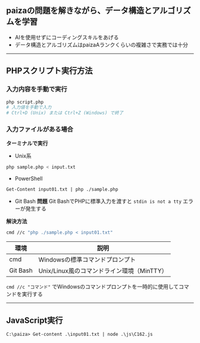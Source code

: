 ## paizaの問題を解きながら、データ構造とアルゴリズムを学習

- AIを使用せずにコーディングスキルをあげる
- データ構造とアルゴリズムはpaizaAランクくらいの複雑さで実務では十分

---

## PHPスクリプト実行方法

### 入力内容を手動で実行
```bash
php script.php
# 入力値を手動で入力
# Ctrl+D (Unix) または Ctrl+Z (Windows) で終了
```

### 入力ファイルがある場合

**ターミナルで実行**
- Unix系
```bash
php sample.php < input.txt
```

- PowerShell
```
Get-Content input01.txt | php ./sample.php
```

- Git Bash
**問題**
Git BashでPHPに標準入力を渡すと `stdin is not a tty` エラーが発生する

**解決方法**
```bash
cmd //c "php ./sample.php < input01.txt"
```


| 環境 | 説明 |
|------|------|
| cmd | Windowsの標準コマンドプロンプト |
| Git Bash | Unix/Linux風のコマンドライン環境（MinTTY） |

`cmd //c "コマンド"` でWindowsのコマンドプロンプトを一時的に使用してコマンドを実行する

---

## JavaScript実行

```
C:\paiza> Get-content .\input01.txt | node .\js\C162.js
```






